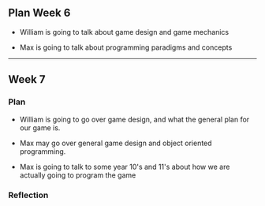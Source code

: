 ## Plan Week 6

- William is going to talk about game design and game mechanics

- Max is going to talk about programming paradigms and concepts
---

## Week 7
### Plan

- William is going to go over game design, and what the general plan for our game is.

- Max may go over general game design and object oriented programming.

- Max is going to talk to some year 10's and 11's about how we are actually going to program the game

### Reflection


